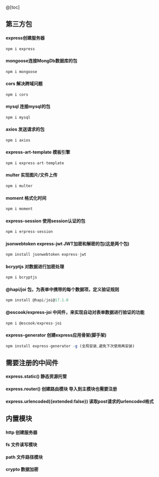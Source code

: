@[toc]
## 第三方包
#### express创建服务器
```js
npm i express
```
#### mongoose连接MongDb数据库的包
```js
npm i mongoose
```
#### cors 解决跨域问题
```js
npm i cors
```
#### mysql 连接mysql的包
```js
npm i mysql
```
#### axios 发送请求的包
```js
npm i axios
```
#### express-art-template 模板引擎
```js
npm i express-art-template
```
#### multer 实现图片/文件上传
```js
npm i multer
```
#### moment 格式化时间
```js
npm i moment
```
#### express-session 使用session认证的包
```js
npm i erpress-session
```
#### jsonwebtoken express-jwt JWT加密和解密的包(这是两个包)
```js
npm install jsonwebtoken express-jwt
```
#### bcryptjs 对数据进行加密处理
```js
npm i bcryptjs 
```
#### @hapi/joi 包，为表单中携带的每个数据项，定义验证规则
```js
npm install @hapi/joi@17.1.0
```
#### @escook/express-joi 中间件，来实现自动对表单数据进行验证的功能
```js
npm i @escook/express-joi
```
#### express-generator 创建express应用骨架(脚手架)
```js
npm install express-generator -g (全局安装,避免下次使用再安装)
```
## 需要注册的中间件
#### express.static() 静态资源托管
#### express.router() 创建路由模块 导入到主模块也需要注册
#### express.urlencoded({extended:false}) 读取post请求的urlencoded格式

## 内置模块
#### http 创建服务器
#### fs 文件读写模块
#### path 文件路径模块
#### crypto 数据加密